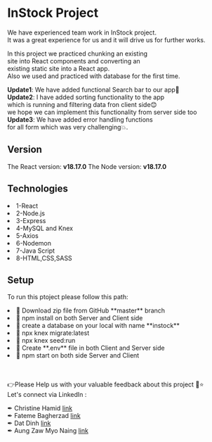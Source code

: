 # InStock Project

We have experienced team work in InStock project.<br/>
It was a great experience for us and it will drive us for further works.

In this project we practiced chunking an existing<br/>
site into React components and converting an<br/>
existing static site into a React app.<br/>
Also we used and practiced with database for the first time.<br/>

**Update1**: We have added functional Search bar to our app🥳<br/>
**Update2**: I have added sorting functionality to the app<br/>
which is running and filtering data fron client side😊<br/>
we hope we can implement this functionality from server side too<br/>
**Update3**: We have added error handling functions<br/>
for all form which was very challenging💥.

## Version

The React version: **v18.17.0**
The Node version: **v18.17.0**

## Technologies

<li>1-React</li>
<li>2-Node.js</li>
<li>3-Express</li>
<li>4-MySQL and Knex</li>
<li>5-Axios</li>
<li>6-Nodemon</li>
<li>7-Java Script</li>
<li>8-HTML,CSS,SASS</li>

## Setup

To run this ptoject please follow this path:

<li>📝 Download zip file from GitHub **master** branch</li>
<li>📝 npm install on both Server and Client side</li>
<li>📝 create a database on your local with name **instock**</li>
<li>📝 npx knex migrate:latest</li>
<li>📝 npx knex seed:run</li>
<li>📝 Create **.env** file in both Client and Server side</li>
<li>📝 npm start on both side Server and Client</li></br></br>

👉Please Help us with your valuable feedback about this project 🙂⭐</br>
Let's connect via LinkedIn :<br/>

✒ Christine Hamid [link](https://www.linkedin.com/in/christinehamid/) </br>
✒ Fateme Bagherzad [link](https://www.linkedin.com/in/fatemeh-bagherzad/) </br>
✒ Dat Dinh [link](https://www.linkedin.com/in/dat-dinh-/) </br>
✒ Aung Zaw Myo Naing [link](https://www.linkedin.com/in/aungzawmyonaing/) </br>

